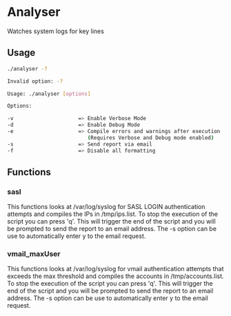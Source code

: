# Analyser
Watches system logs for key lines

## Usage
```bash
./analyser -?

Invalid option: -?

Usage: ./analyser [options]

Options:

-v                     => Enable Verbose Mode
-d                     => Enable Debug Mode
-e                     => Compile errors and warnings after execution
                          (Requires Verbose and Debug mode enabled)
-s                     => Send report via email
-f                     => Disable all formatting
```

## Functions
### sasl
This functions looks at /var/log/syslog for SASL LOGIN authentication attempts and compiles the IPs in /tmp/ips.list. To stop the execution of the script you can press 'q'. This will trigger the end of the script and you will be prompted to send the report to an email address. The -s option can be use to automatically enter y to the email request.
### vmail_maxUser
This functions looks at /var/log/syslog for vmail authentication attempts that exceeds the max threshold and compiles the accounts in /tmp/accounts.list. To stop the execution of the script you can press 'q'. This will trigger the end of the script and you will be prompted to send the report to an email address. The -s option can be use to automatically enter y to the email request.
